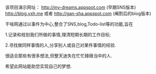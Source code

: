该项目演示网址：
http://my-dreams.appspot.com (早期SNS版本)
http://blog.yxh.me 或者 http://gan-sha.appspot.com  (阉割后的blog版本)

干啥网通过以事件为中心,整合了SNS,blog,Todo-list等的功能,旨在

1.记录和规划我们所做的事情,理清短期长期的工作目标;

2.寻找做同样事情的人,分享别人或自己对某件事情的经验.

很适合那些有很多想法,但整天迷失在忙忙碌碌当中的人.


希望此网站能助您实现自己的梦想.

